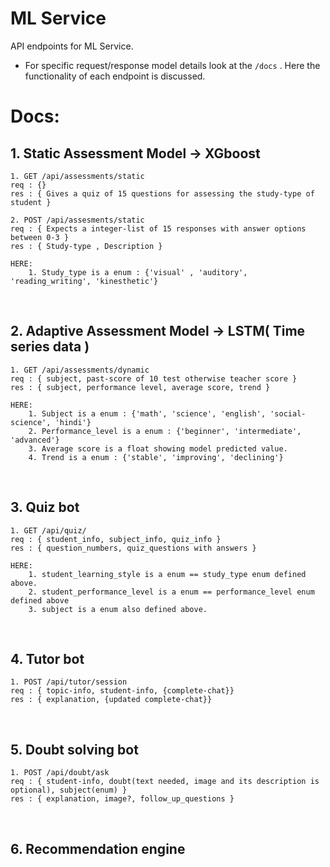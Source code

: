 # ML Service

API endpoints for ML Service.

* For specific request/response model details look at the ```/docs``` . Here the functionality of each endpoint is discussed.

# Docs: 
## 1. Static Assessment Model -> XGboost
    1. GET /api/assessments/static
    req : {}
    res : { Gives a quiz of 15 questions for assessing the study-type of student }

    2. POST /api/assesments/static
    req : { Expects a integer-list of 15 responses with answer options between 0-3 }
    res : { Study-type , Description }

```
HERE:
    1. Study_type is a enum : {'visual' , 'auditory', 'reading_writing', 'kinesthetic'}
```
</br>

## 2. Adaptive Assessment Model -> LSTM( Time series data )
    1. GET /api/assessments/dynamic
    req : { subject, past-score of 10 test otherwise teacher score }
    res : { subject, performance level, average score, trend }

```
HERE: 
    1. Subject is a enum : {'math', 'science', 'english', 'social-science', 'hindi'}
    2. Performance_level is a enum : {'beginner', 'intermediate', 'advanced'}
    3. Average score is a float showing model predicted value.
    4. Trend is a enum : {'stable', 'improving', 'declining'}
```
</br>

## 3. Quiz bot
    1. GET /api/quiz/
    req : { student_info, subject_info, quiz_info }
    res : { question_numbers, quiz_questions with answers }
```
HERE: 
    1. student_learning_style is a enum == study_type enum defined above.
    2. student_performance_level is a enum == performance_level enum defined above
    3. subject is a enum also defined above.
```
</br>

## 4. Tutor bot
    1. POST /api/tutor/session
    req : { topic-info, student-info, {complete-chat}}
    res : { explanation, {updated complete-chat}}
</br>

## 5. Doubt solving bot
    1. POST /api/doubt/ask
    req : { student-info, doubt(text needed, image and its description is optional), subject(enum) }
    res : { explanation, image?, follow_up_questions }

</br>

## 6. Recommendation engine

